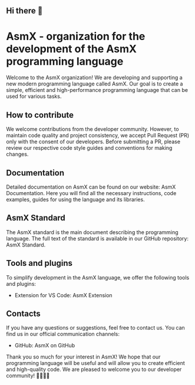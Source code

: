 ## Hi there 👋

<!--

**Here are some ideas to get you started:**

🙋‍♀️ A short introduction - what is your organization all about?
🌈 Contribution guidelines - how can the community get involved?
👩‍💻 Useful resources - where can the community find your docs? Is there anything else the community should know?
🍿 Fun facts - what does your team eat for breakfast?
🧙 Remember, you can do mighty things with the power of [Markdown](https://docs.github.com/github/writing-on-github/getting-started-with-writing-and-formatting-on-github/basic-writing-and-formatting-syntax)
-->

<!--
This organization is a new modern programming language called AsmX.

We accept deposits only with an agreement and agreements.

Documentation, and not only, can be found here:
https://langprogramming-asmx.github.io/AsmX-Documentation/
-->

# AsmX - organization for the development of the AsmX programming language

Welcome to the AsmX organization! We are developing and supporting a new modern programming language called AsmX. Our goal is to create a simple, efficient and high-performance programming language that can be used for various tasks.

## How to contribute

We welcome contributions from the developer community. However, to maintain code quality and project consistency, we accept Pull Request (PR) only with the consent of our developers. Before submitting a PR, please review our respective code style guides and conventions for making changes.

## Documentation

Detailed documentation on AsmX can be found on our website: AsmX Documentation. Here you will find all the necessary instructions, code examples, guides for using the language and its libraries.

## AsmX Standard

The AsmX standard is the main document describing the programming language. The full text of the standard is available in our GitHub repository: AsmX Standard.

## Tools and plugins

To simplify development in the AsmX language, we offer the following tools and plugins:

- Extension for VS Code: AsmX Extension

## Contacts

If you have any questions or suggestions, feel free to contact us. You can find us in our official communication channels:

- GitHub: AsmX on GitHub

Thank you so much for your interest in AsmX! We hope that our programming language will be useful and will allow you to create efficient and high-quality code. We are pleased to welcome you to our developer community! 👨‍💻👩‍💻



